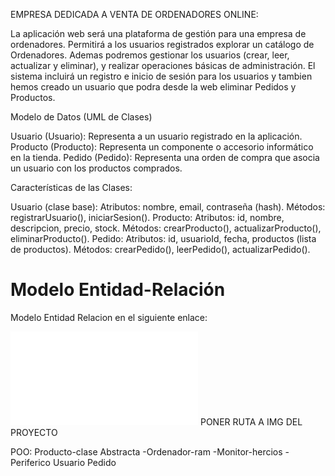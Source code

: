 EMPRESA DEDICADA A VENTA DE ORDENADORES ONLINE:

La aplicación web será una plataforma de gestión para una empresa de ordenadores.
Permitirá a los usuarios registrados explorar un catálogo de Ordenadores.
Ademas podremos gestionar los usuarios (crear, leer, actualizar y eliminar), y realizar operaciones básicas de administración. El sistema incluirá un registro e inicio de sesión para los usuarios y tambien hemos creado un usuario que podra desde la web eliminar Pedidos y Productos.

Modelo de Datos (UML de Clases)

Usuario (Usuario): Representa a un usuario registrado en la aplicación.
Producto (Producto): Representa un componente o accesorio informático en la tienda.
Pedido (Pedido): Representa una orden de compra que asocia un usuario con los productos comprados.

Características de las Clases:

Usuario (clase base):
Atributos: nombre, email, contraseña (hash).
Métodos: registrarUsuario(), iniciarSesion().
Producto:
Atributos: id, nombre, descripcion, precio, stock.
Métodos: crearProducto(), actualizarProducto(), eliminarProducto().
Pedido:
Atributos: id, usuarioId, fecha, productos (lista de productos).
Métodos: crearPedido(), leerPedido(), actualizarPedido().

# Modelo Entidad-Relación
Modelo Entidad Relacion en el siguiente enlace:

![Modelo ER](./admin.php) PONER RUTA A IMG DEL PROYECTO


POO:
Producto-clase Abstracta
-Ordenador-ram
-Monitor-hercios
-Periferico
Usuario
Pedido

